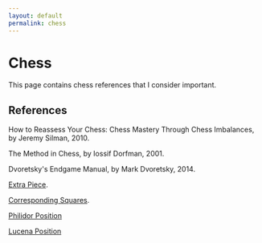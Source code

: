 ```yaml
---
layout: default
permalink: chess
---
```


# Chess

This page contains chess references that I consider important.

## References

How to Reassess Your Chess: Chess Mastery Through Chess Imbalances, by Jeremy Silman, 2010.

The Method in Chess, by Iossif Dorfman, 2001.

Dvoretsky's Endgame Manual, by Mark Dvoretsky, 2014.

[Extra Piece](https://www.chess.com/article/view/an-quotextraquot-piece).

[Corresponding Squares](https://en.wikipedia.org/wiki/Corresponding_squares).

[Philidor Position](https://en.wikipedia.org/wiki/Philidor_position)

[Lucena Position](https://en.wikipedia.org/wiki/Lucena_position)

